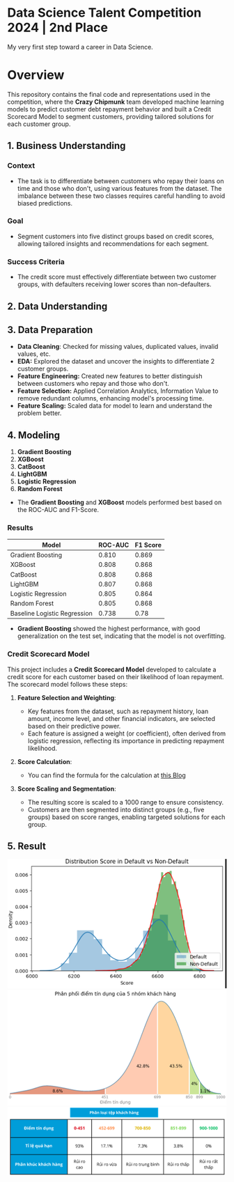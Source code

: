 # Data Science Talent Competition 2024 | 2nd Place 
My very first step toward a career in Data Science.

# Overview

This repository contains the final code and representations used in the competition, where the **Crazy Chipmunk** team developed machine learning models to predict customer debt repayment behavior and built a Credit Scorecard Model to segment customers, providing tailored solutions for each customer group.

## 1. Business Understanding

### Context
- The task is to differentiate between customers who repay their loans on time and those who don't, using various features from the dataset. The imbalance between these two classes requires careful handling to avoid biased predictions.

### Goal
- Segment customers into five distinct groups based on credit scores, allowing tailored insights and recommendations for each segment.

### Success Criteria
- The credit score must effectively differentiate between two customer groups, with defaulters receiving lower scores than non-defaulters.

## 2. Data Understanding

## 3. Data Preparation
- **Data Cleaning**: Checked for missing values, duplicated values, invalid values, etc.
- **EDA:** Explored the dataset and uncover the insights to differentiate 2 customer groups.
- **Feature Engineering:** Created new features to better distinguish between customers who repay and those who don't.
- **Feature Selection:** Applied Correlation Analytics, Information Value to remove redundant columns, enhancing model's processing time.
- **Feature Scaling:** Scaled data for model to learn and understand the problem better.

## 4. Modeling
1. **Gradient Boosting**
2. **XGBoost**
3. **CatBoost**
4. **LightGBM**
5. **Logistic Regression**
6. **Random Forest**

- The **Gradient Boosting** and **XGBoost** models performed best based on the ROC-AUC and F1-Score.

### Results

| Model                   | ROC-AUC | F1 Score |
|--------------------------|---------|----------|
| Gradient Boosting         | 0.810   | 0.869    |
| XGBoost                   | 0.808   | 0.868    |
| CatBoost                  | 0.808   | 0.868    |
| LightGBM                  | 0.807   | 0.868    |
| Logistic Regression       | 0.805   | 0.864    |
| Random Forest             | 0.805   | 0.868    |
| Baseline Logistic Regression       | 0.738   | 0.78    |


- **Gradient Boosting** showed the highest performance, with good generalization on the test set, indicating that the model is not overfitting.

### Credit Scorecard Model

This project includes a **Credit Scorecard Model** developed to calculate a credit score for each customer based on their likelihood of loan repayment. The scorecard model follows these steps:

1. **Feature Selection and Weighting**: 
   - Key features from the dataset, such as repayment history, loan amount, income level, and other financial indicators, are selected based on their predictive power.
   - Each feature is assigned a weight (or coefficient), often derived from logistic regression, reflecting its importance in predicting repayment likelihood.

2. **Score Calculation**:
   - You can find the formula for the calculation at [this Blog]([URL](https://phamdinhkhanh.github.io/deepai-book/ch_ml/creditScorecard.html#tieu-chuan-mo-hinh-scorecard))

3. **Score Scaling and Segmentation**:
   - The resulting score is scaled to a 1000 range to ensure consistency.
   - Customers are then segmented into distinct groups (e.g., five groups) based on score ranges, enabling targeted solutions for each group.

## 5. Result

![Suggestion](Output/group_distinction.png)
![Suggestion](Output/segmentation.png)
![Suggestion](Output/suggest.png)
